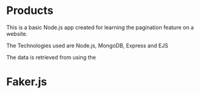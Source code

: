 # Products

This is a basic Node.js app created for learning the pagination feature on a website.

The Technologies used are Node.js, MongoDB, Express and EJS

The data is retrieved from using the <h1>Faker.js</h1>
